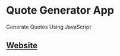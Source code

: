 # Quote Generator App
Generate Quotes Using JavaScript
## [Website](https://gauravsinghdev.github.io/Generate-Quote/)
